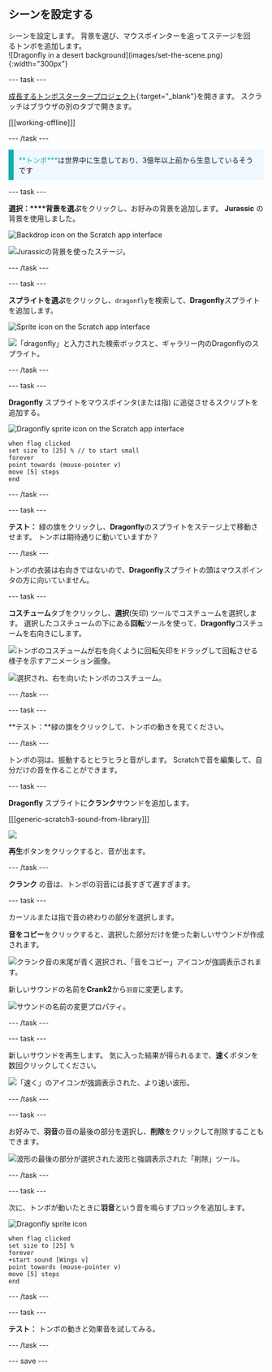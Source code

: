## シーンを設定する

<div style="display: flex; flex-wrap: wrap">
<div style="flex-basis: 200px; flex-grow: 1; margin-right: 15px;">
シーンを設定します。 背景を選び、マウスポインターを追ってステージを回るトンボを追加します。
</div>
<div>
![Dragonfly in a desert background](images/set-the-scene.png){:width="300px"}
</div>
</div>

--- task ---

[成長するトンボスタータープロジェクト](https://scratch.mit.edu/projects/535695413/editor){:target="_blank"}を開きます。 スクラッチはブラウザの別のタブで開きます。

[[[working-offline]]]

--- /task ---

<p style="border-left: solid; border-width:10px; border-color: #0faeb0; background-color: aliceblue; padding: 10px;">
<span style="color: #0faeb0">**トンボ***</span>は世界中に生息しており、3億年以上前から生息しているそうです</p>

--- task ---

**選択：****背景を選ぶ**をクリックし、お好みの背景を追加します。 **Jurassic** の背景を使用しました。

![Backdrop icon on the Scratch app interface](images/choose-backdrop-icon.png)

![Jurassicの背景を使ったステージ。](images/Jurassic-backdrop.png)

--- /task ---

--- task ---

**スプライトを選ぶ**をクリックし、`dragonfly`を検索して、**Dragonfly**スプライトを追加します。

![Sprite icon on the Scratch app interface](images/choose-sprite-icon.png)

![「dragonfly」と入力された検索ボックスと、ギャラリー内のDragonflyのスプライト。](images/dragonfly-search.png)

--- /task ---

--- task ---

**Dragonfly** スプライトをマウスポインタ(または指) に追従させるスクリプトを追加する。

![Dragonfly sprite icon on the Scratch app interface](images/dragonfly-icon.png)

```blocks3
when flag clicked
set size to [25] % // to start small
forever
point towards (mouse-pointer v)
move [5] steps
end
```
--- /task ---

--- task ---

**テスト：** 緑の旗をクリックし、**Dragonfly**のスプライトをステージ上で移動させます。 トンボは期待通りに動いていますか？

--- /task ---

トンボの衣装は右向きではないので、**Dragonfly**スプライトの頭はマウスポインタの方に向いていません。

--- task ---

**コスチューム**タブをクリックし、**選択**(矢印) ツールでコスチュームを選択します。 選択したコスチュームの下にある**回転**ツールを使って、**Dragonfly**コスチュームを右向きにします。

![トンボのコスチュームが右を向くように回転矢印をドラッグして回転させる様子を示すアニメーション画像。](images/rotated-costume.gif)

![選択され、右を向いたトンボのコスチューム。](images/rotated-costume.png)

--- /task ---

--- task ---

**テスト：**緑の旗をクリックして、トンボの動きを見てください。

--- /task ---

トンボの羽は、振動するとヒラヒラと音がします。 Scratchで音を編集して、自分だけの音を作ることができます。

--- task ---

**Dragonfly** スプライトに**クランク**サウンドを追加します。

[[[generic-scratch3-sound-from-library]]]

![](images/crank-sound-editor.png)

**再生**ボタンをクリックすると、音が出ます。

--- /task ---

**クランク** の音は、トンボの羽音には長すぎて遅すぎます。

--- task ---

カーソルまたは指で音の終わりの部分を選択します。

**音をコピー**をクリックすると、選択した部分だけを使った新しいサウンドが作成されます。

![クランク音の末尾が青く選択され、「音をコピー」アイコンが強調表示されます。](images/crank-copy-end.png)

新しいサウンドの名前を**Crank2**から`羽音`に変更します。

![サウンドの名前の変更プロパティ。](images/crank-wings-sound.png)

--- /task ---

--- task ---

新しいサウンドを再生します。 気に入った結果が得られるまで、**速く**ボタンを数回クリックしてください。

![「速く」のアイコンが強調表示された、より速い波形。](images/wings-faster.png)

--- /task ---

--- task ---

お好みで、**羽音**の音の最後の部分を選択し、**削除**をクリックして削除することもできます。

![波形の最後の部分が選択された波形と強調表示された「削除」ツール。](images/wings-shorter.png)

--- /task ---

--- task ---

次に、トンボが動いたときに**羽音**という音を鳴らすブロックを追加します。

![Dragonfly sprite icon](images/dragonfly-icon.png)

```blocks3
when flag clicked
set size to [25] %
forever
+start sound [Wings v]
point towards (mouse-pointer v)
move [5] steps
end
```
--- /task ---

--- task ---

**テスト：** トンボの動きと効果音を試してみる。

--- /task ---

--- save ---
